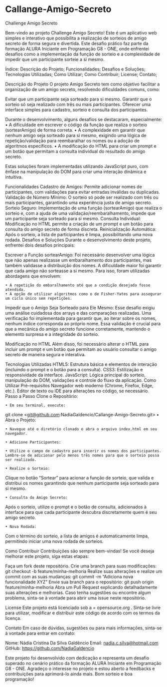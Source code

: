 ﻿# Callange-Amigo-Secreto

 Challenge Amigo Secreto

Bem-vindo ao projeto Challenge Amigo Secreto! Este é um aplicativo web simples e interativo que possibilita a realização de sorteios de amigo secreto de forma segura e divertida. Este desafio prático faz parte da formação ALURA Iniciante em Programação G8 - ONE, onde enfrentei desafios como a implementação da função de sorteio e a complexidade de impedir que um participante sorteie a si mesmo.

Índice:
Descrição do Projeto;
Funcionalidades;
Desafios e Soluções;
Tecnologias Utilizadas;
Como Utilizar;
Como Contribuir;
License;
Contato;

Descrição do Projeto
O projeto Amigo Secreto tem como objetivo facilitar a organização de um amigo secreto, resolvendo dificuldades comuns, como:

Evitar que um participante seja sorteado para si mesmo.
Garantir que o sorteio só seja realizado com três ou mais participantes.
Oferecer uma interface simples para cadastro, sorteio e consulta dos participantes.

Durante o desenvolvimento, alguns desafios se destacaram, especialmente:
    • A dificuldade em escrever o código da função que realiza o sorteio (sortearAmigo) de forma correta.
    • A complexidade em garantir que nenhum amigo seja sorteado para si mesmo, exigindo uma lógica de repetição/validação para reembaralhar os nomes ou a adoção de algoritmos específicos.
    • A modificação do HTML para criar um prompt e um botão que permitam a consulta individual do resultado do amigo secreto.
      
Estas soluções foram implementadas utilizando JavaScript puro, com ênfase na manipulação do DOM para criar uma interação dinâmica e intuitiva.

Funcionalidades
Cadastro de Amigos: Permite adicionar nomes de participantes, com validações para evitar entradas inválidas ou duplicadas.
Validação de Número Mínimo: O sorteio só pode ser realizado com três ou mais participantes, garantindo uma experiência justa de amigo secreto.
Sorteio Seguro: Implementação de uma função (sortearAmigo) que realiza o sorteio e, com a ajuda de uma validação/reembaralhamento, impede que um participante seja sorteado para si mesmo.
Consulta Individual: Modificação no HTML permite a criação de um prompt e um botão para consulta do amigo secreto de forma discreta.
Reinicialização Automática: Após o sorteio, a lista de participantes é limpa, possibilitando uma nova rodada.
Desafios e Soluções
Durante o desenvolvimento deste projeto, enfrentei dois desafios principais:

Escrever a Função sortearAmigo:
Foi necessário desenvolver uma lógica que não apenas realizasse um embaralhamento dos participantes, mas também validasse a distribuição dos nomes. A dificuldade maior foi garantir que cada amigo não sorteasse a si mesmo. Para isso, foram utilizadas abordagens que envolvem:

    • A repetição do embaralhamento até que a condição desejada fosse atendida.
    • A opção de utilizar algoritmos como o de Fisher-Yates para assegurar um ciclo único sem repetições.

Impedir que o Amigo Seja Sorteado para Ele Mesmo:
Esse desafio exigiu uma análise cuidadosa dos arrays e das comparações realizadas. Uma verificação foi implementada para garantir que, ao iterar sobre os nomes, nenhum índice corresponda ao próprio nome. Essa validação é crucial para que a mecânica do amigo secreto funcione corretamente, mantendo o elemento surpresa e a integridade do sorteio.




Modificação no HTML
Além disso, foi necessário alterar o HTML para incluir um prompt e um botão que permitam ao usuário consultar o amigo secreto de maneira segura e interativa.

Tecnologias Utilizadas
HTML5: Estrutura básica e elementos de interação (incluindo o prompt e o botão para a consulta).
CSS3: Estilização e responsividade da interface.
JavaScript: Lógica principal do sorteio, manipulação do DOM, validações e controle do fluxo da aplicação.
Como Utilizar
Pré-requisitos
Navegador web moderno (Chrome, Firefox, Edge, etc.).
Editor de texto ou IDE para alterações no código, se necessário.
Passo a Passo
Clone o Repositório:

    • Em seu terminal, execute:
git clone <git@github.com:NadiaGaldencio/Callange-Amigo-Secreto.git>
    • Abra o Projeto:

    • Navegue até o diretório clonado e abra o arquivo index.html em seu navegador.

    • Adicione Participantes:

    • Utilize o campo de cadastro para inserir os nomes dos participantes. Lembre-se de adicionar pelo menos três nomes para que o sorteio possa ser realizado.

    • Realize o Sorteio:

Clique no botão “Sortear” para acionar a função de sorteio, que valida e distribui os nomes garantindo que nenhum participante seja sorteado para si mesmo.




    • Consulta do Amigo Secreto:

Após o sorteio, utilize o prompt e o botão de consulta, adicionados à interface para que cada participante descubra discretamente quem é seu amigo secreto.

    • Nova Rodada:

Com o término do sorteio, a lista de amigos é automaticamente limpa, permitindo iniciar uma nova rodada de sorteios.

Como Contribuir
Contribuições são sempre bem-vindas! Se você deseja melhorar este projeto, siga estas etapas:

Faça um fork deste repositório.
Crie uma branch para suas modificações:
git checkout -b feature/minha-melhoria
Realize suas alterações e realize um commit com as suas mudanças:
git commit -m “Adiciona nova funcionalidade XYZ”
Envie sua branch para o repositório:
git push origin feature/minha-melhoria
Abra um Pull Request explicando detalhadamente suas alterações e melhorias.
Caso tenha sugestões ou encontre algum problema, sinta-se à vontade para abrir uma issue neste repositório.

License
Este projeto está licenciado sob a = opensource.org
. Sinta-se livre para utilizar, modificar e distribuir este código de acordo com os termos da licença.



Contato
Em caso de dúvidas, sugestões ou para mais informações, sinta-se à vontade para entrar em contato:

Nome: Nádia Cristina Da Silva Galdêncio
Email: nadia.c.silva@hotmail.com
GitHub: https://github.com/NadiaGaldencio

Este projeto foi desenvolvido com dedicação e representa um desafio superado no cenário prático da formação ALURA Iniciante em Programação G8 - ONE. Agradeço o interesse no projeto e estou aberto a feedbacks e contribuições para aprimorá-lo ainda mais. Bom sorteio e boa programação!


